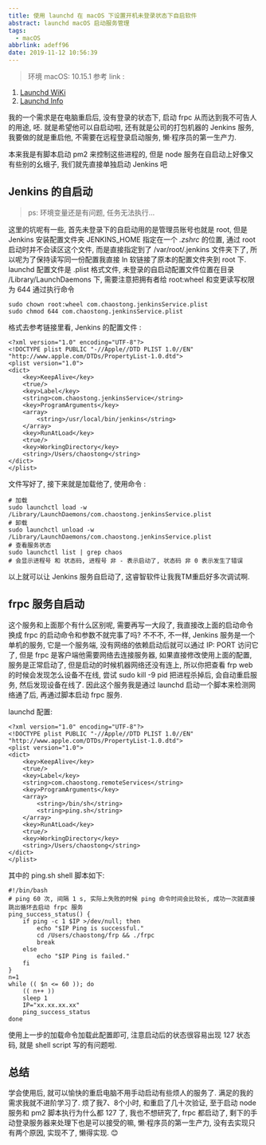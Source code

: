 ```yaml
---
title: 使用 launchd 在 macOS 下设置开机未登录状态下自启软件
abstract: launchd macOS 启动服务管理
tags:
  - macOS
abbrlink: adeff96
date: 2019-11-12 10:56:39
---
```

> 环境 macOS: 10.15.1
参考 link :

1. [Launchd WiKi](https://en.wikipedia.org/wiki/Launchd)
2. [Launchd Info](https://www.launchd.info)

我的一个需求是在电脑重启后, 没有登录的状态下, 启动 frpc 从而达到我不可告人的用途, 呸. 就是希望他可以自启动啦, 还有就是公司的打包机器的 Jenkins 服务, 我要做的就是重启他, 不需要在远程登录启动服务, 懒·程序员的第一生产力.

本来我是有脚本启动 pm2 来控制这些进程的, 但是 node 服务在自启动上好像又有些别的幺蛾子, 我们就先直接单独启动 Jenkins 吧

## Jenkins 的自启动

> ps: 环境变量还是有问题, 任务无法执行...

这里的坑呢有一些, 首先未登录下的自启动用的是管理员账号也就是 root, 但是 Jenkins 安装配置文件夹 JENKINS_HOME 指定在一个 *.zshrc* 的位置, 通过 root 启动时并不会读区这个文件, 而是直接指定到了 /var/root/.jenkins 文件夹下了, 所以呢为了保持读写同一份配置我直接 ln 软链接了原本的配置文件夹到 root 下.
launchd 配置文件是 .plist 格式文件, 未登录的自启动配置文件位置在目录 /Library/LaunchDaemons 下, 需要注意把拥有者给 root:wheel 和变更读写权限为 644 通过执行命令

```shell
sudo chown root:wheel com.chaostong.jenkinsService.plist
sudo chmod 644 com.chaostong.jenkinsService.plist
```

格式去参考链接里看, Jenkins 的配置文件  :

``` plist
<?xml version="1.0" encoding="UTF-8"?>
<!DOCTYPE plist PUBLIC "-//Apple//DTD PLIST 1.0//EN" "http://www.apple.com/DTDs/PropertyList-1.0.dtd">
<plist version="1.0">
<dict>
    <key>KeepAlive</key>
    <true/>
    <key>Label</key>
    <string>com.chaostong.jenkinsService</string>
    <key>ProgramArguments</key>
    <array>
        <string>/usr/local/bin/jenkins</string>
    </array>
    <key>RunAtLoad</key>
    <true/>
    <key>WorkingDirectory</key>
    <string>/Users/chaostong</string>
</dict>
</plist>
```

文件写好了, 接下来就是加载他了, 使用命令 :

``` shell
# 加载
sudo launchctl load -w /Library/LaunchDaemons/com.chaostong.jenkinsService.plist
# 卸载
sudo launchctl unload -w /Library/LaunchDaemons/com.chaostong.jenkinsService.plist
# 查看服务状态
sudo launchctl list | grep chaos
# 会显示进程号 和 状态码, 进程号 非 - 表示启动了, 状态码 非 0 表示发生了错误
```

以上就可以让 Jenkins 服务自启动了, 这睿智软件让我我TM重启好多次调试啊.

## frpc 服务自启动

这个服务和上面那个有什么区别呢, 需要再写一大段了, 我直接改上面的启动命令换成 frpc 的启动命令和参数不就完事了吗? 不不不, 不一样, Jenkins 服务是一个单机的服务, 它是一个服务端, 没有网络的依赖启动后就可以通过 IP: PORT 访问它了, 但是 frpc 是客户端他需要网络去连接服务器, 如果直接修改使用上面的配置, 服务是正常启动了, 但是启动的时候机器网络还没有连上, 所以你把查看 frp web 的时候会发现怎么设备不在线, 尝试 sudo kill -9 pid 把进程杀掉后, 会自动重启服务, 然后发现设备在线了. 因此这个服务我是通过 launchd 启动一个脚本来检测网络通了后, 再通过脚本启动 frpc 服务.

launchd 配置:

``` plist
<?xml version="1.0" encoding="UTF-8"?>
<!DOCTYPE plist PUBLIC "-//Apple//DTD PLIST 1.0//EN" "http://www.apple.com/DTDs/PropertyList-1.0.dtd">
<plist version="1.0">
<dict>
    <key>KeepAlive</key>
    <true/>
    <key>Label</key>
    <string>com.chaostong.remoteServices</string>
    <key>ProgramArguments</key>
    <array>
        <string>/bin/sh</string>
        <string>ping.sh</string>
    </array>
    <key>RunAtLoad</key>
    <true/>
    <key>WorkingDirectory</key>
    <string>/Users/chaostong</string>
</dict>
</plist>
```

其中的 ping.sh shell 脚本如下:

``` shell
#!/bin/bash
# ping 60 次, 间隔 1 s, 实际上失败的时候 ping 命令时间会比较长, 成功一次就直接跳出循环去启动 frpc 服务
ping_success_status() {
    if ping -c 1 $IP >/dev/null; then
        echo "$IP Ping is successful."
        cd /Users/chaostong/frp && ./frpc
        break
    else
        echo "$IP Ping is failed."
    fi
}
n=1
while (( $n <= 60 )); do
    (( n++ ))
    sleep 1
    IP="xx.xx.xx.xx"
    ping_success_status
done
```

使用上一步的加载命令加载此配置即可, 注意启动后的状态很容易出现 127 状态码, 就是 shell script 写的有问题啦.

## 总结

学会使用后, 就可以愉快的重启电脑不用手动启动有些烦人的服务了. 满足的我的需求我就不进阶学习了. 烦了我7、8个小时, 和重启了几十次验证, 至于启动 node 服务和 pm2 脚本执行为什么都 127 了, 我也不想研究了, frpc 都启动了, 剩下的手动登录服务器来处理下也是可以接受的嘛, 懒·程序员的第一生产力, 没有去实现只有两个原因, 实现不了, 懒得实现. 😊
